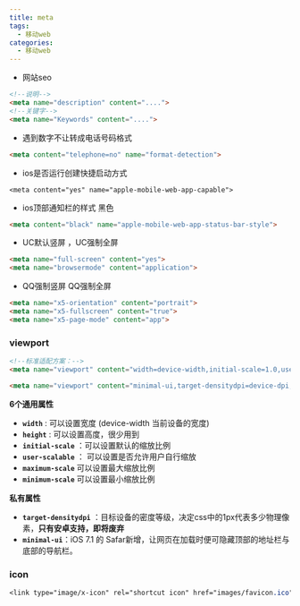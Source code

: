 ```yaml
---
title: meta
tags:
  - 移动web
categories:
  - 移动web
---
```






- 网站seo

```html
<!--说明-->
<meta name="description" content="....">
<!--关键字-->
<meta name="Keywords" content="....">
```

- 遇到数字不让转成电话号码格式

```html
<meta content="telephone=no" name="format-detection">
```

- ios是否运行创建快捷启动方式

```
<meta content="yes" name="apple-mobile-web-app-capable">
```

- ios顶部通知栏的样式 黑色

```html
<meta content="black" name="apple-mobile-web-app-status-bar-style">
```

+ UC默认竖屏 ，UC强制全屏

```html
<meta name="full-screen" content="yes">
<meta name="browsermode" content="application">
```

+ QQ强制竖屏 QQ强制全屏

```html
<meta name="x5-orientation" content="portrait">
<meta name="x5-fullscreen" content="true">
<meta name="x5-page-mode" content="app">
```

### **viewport** 

```html
<!--标准适配方案：-->
<meta name="viewport" content="width=device-width,initial-scale=1.0,user-scalable=0">
```

```html
<meta name="viewport" content="minimal-ui,target-densitydpi=device-dpi, width=750, user-scalable=no"/>
```

**6个通用属性**

+ **`width`**  :  可以设置宽度   (device-width 当前设备的宽度)
+ **`height`** :  可以设置高度，很少用到
+ **`initial-scale`** ：可以设置默认的缩放比例
+ **`user-scalable`** ： 可以设置是否允许用户自行缩放
+ **`maximum-scale`**  可以设置最大缩放比例
+ **`minimum-scale`**  可以设置最小缩放比例

**私有属性**

+ **`target-densitydpi`** ：目标设备的密度等级，决定css中的1px代表多少物理像素，**只有安卓支持，即将废弃**
+  **`minimal-ui`**：iOS 7.1 的 Safar新增，让网页在加载时便可隐藏顶部的地址栏与底部的导航栏。

### icon

```css
<link type="image/x-icon" rel="shortcut icon" href="images/favicon.ico">
```




